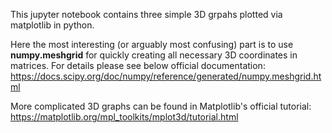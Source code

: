 This jupyter notebook contains three simple 3D grpahs plotted via matplotlib in python.


Here the most interesting (or arguably most confusing) part is to use **numpy.meshgrid** for quickly creating all necessary 3D coordinates in matrices.
For details please see below official documentation:
https://docs.scipy.org/doc/numpy/reference/generated/numpy.meshgrid.html


More complicated 3D graphs can be found in Matplotlib's official tutorial:
https://matplotlib.org/mpl_toolkits/mplot3d/tutorial.html
